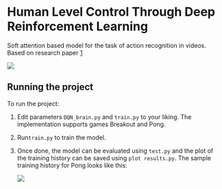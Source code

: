 # Human Level Control Through Deep Reinforcement Learning


Soft attention based model for the task of action recognition in videos. Based on research paper [1](<https://deepmind.com/research/publications/human-level-control-through-deep-reinforcement-learning>) 

<img src="https://github.com/dtransposed/Paper-Implementation/blob/master/human_level_control_through_deep_reinforcement_learning/images/movie.gif">

## Running the project

To run the project:

1. Edit parameters ```DQN_brain.py``` and ```train.py``` to your liking. The implementation supports games Breakout and Pong.

2. Run```train.py``` to train the model.

3. Once done, the model can be evaluated using ```test.py``` and the plot of the training history can be saved using ```plot results.py```. The sample training history for Pong looks like this:

   <img src="https://github.com/dtransposed/Paper-Implementation/blob/master/human_level_control_through_deep_reinforcement_learning/images/pyplot_multiple_y-axis.png">

   

   

